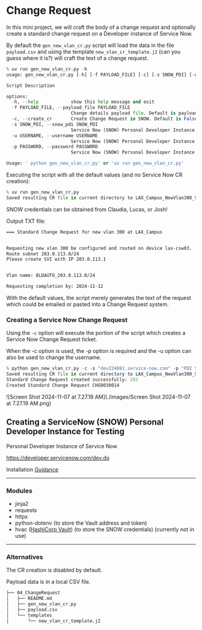 # Change Request

In this mini project, we will craft the body of a change request and optionally create a standard 
change request on a Developer instance of Service Now.

By default the `gen_new_vlan_cr.py` script will load the data in the file `payload.csv` and using the template `new_vlan_cr_template.j2` (can you guess where it is?) will craft the text of a change request.

```python
% uv run gen_new_vlan_cr.py -h
usage: gen_new_vlan_cr.py [-h] [-f PAYLOAD_FILE] [-c] [-s SNOW_PDI] [-u USERNAME] [-p PASSWORD]

Script Description

options:
  -h, --help            show this help message and exit
  -f PAYLOAD_FILE, --payload_file PAYLOAD_FILE
                        Change details payload file. Default is payload.csv in current directory
  -c, --create_cr       Create Change Request in SNOW. Default is False so no CR in SNOW will be created.
  -s SNOW_PDI, --snow_pdi SNOW_PDI
                        Service Now (SNOW) Personal Developer Instance. Default: 'dev224081.service-now.com'
  -u USERNAME, --username USERNAME
                        Service Now (SNOW) Personal Developer Instance Username. Default: admin
  -p PASSWORD, --password PASSWORD
                        Service Now (SNOW) Personal Developer Instance password. Default: empty string ()

Usage: ' python gen_new_vlan_cr.py' or 'uv run gen_new_vlan_cr.py'

```

Executing the script with all the default values (and no Service Now CR creation):

```python
% uv run gen_new_vlan_cr.py   
Saved resulting CR file in current directory to LAX_Campus_NewVlan300_SNOW_STDCR.txt

```

SNOW credentials can be obtained from Claudia, Lucas, or Josh!

Output TXT file:

```markdown
=== Standard Change Request for new vlan 300 at LAX_Campus


Requesting new vlan 300 be configured and routed on device lax-csw03.
Route subnet 203.0.113.0/24
Please create SVI with IP 203.0.113.1


Vlan name: BLDAUTO_203.0.113.0/24

Requesting completion by: 2024-11-12
```

With the default values, the script merely generates the text of the request which could be emailed or pasted into a Change Request system.

### Creating a Service Now Change Request

Using the `-c` option will execute the portion of the script which creates a Service Now Change Request ticket.

When the -c option is used, the -p option is required and the -u option can also be used to change the username.

```python
% python gen_new_vlan_cr.py -c -s "dev224081.service-now.com" -p "PDI SNOW PWD"
Saved resulting CR file in current directory to LAX_Campus_NewVlan300_SNOW_STDCR.txt
Standard Change Request created successfully: 201
Created Standard Change Request CHG0030014
```

![Screen Shot 2024-11-07 at 7.27.19 AM](./images/Screen Shot 2024-11-07 at 7.27.19 AM.png)

## Creating a ServiceNow (SNOW) Personal Developer Instance for Testing



Personal Developer Instance of Service Now

https://developer.servicenow.com/dev.do

Installation [Guidance](https://www.perplexity.ai/page/creating-a-servicenow-develope-k17hf2WyQWGAOL_SniG4zA)


---
### Modules

- jinja2
- requests
- httpx
- python-dotenv (to store the Vault address and token)
- hvac ([HashiCorp Vault](https://hvac.readthedocs.io/en/stable/overview.html#)) (to store the SNOW credentials) (currently not in use)



---

### Alternatives

The CR creation is disabled by default.

Payload data is in a local CSV file.

```bash
├── 04_ChangeRequest
│   ├── README.md
│   ├── gen_new_vlan_cr.py
│   ├── payload.csv
│   └── templates
│       └── new_vlan_cr_template.j2

```

